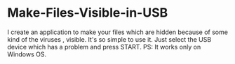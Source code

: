 # Make-Files-Visible-in-USB
I create an application to make your files which are hidden because of some kind of the viruses , visible. It's so simple to use it. Just select the USB device which has a problem and press START.  PS: It works only on Windows OS.
